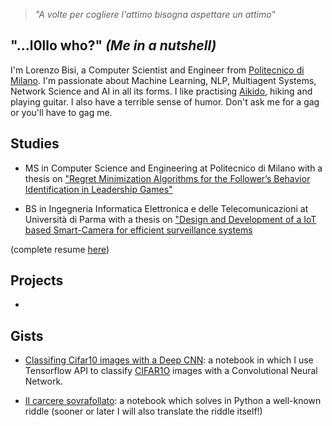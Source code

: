 > *"A volte per cogliere l'attimo bisogna aspettare un attimo"*
 
## "...l0llo who?" *(Me in a nutshell)*
I'm Lorenzo Bisi, a Computer Scientist and Engineer from [Politecnico di Milano](https://www.polimi.it/home/).
I'm passionate about Machine Learning, NLP, Multiagent Systems, Network Science and AI in all its forms.
I like practising [Aikido](https://en.wikipedia.org/wiki/Aikido), hiking and playing guitar.
I also have a terrible sense of humor. Don't ask me for a gag or you'll have to gag me.

## Studies

- MS in Computer Science and Engineering at Politecnico di Milano with a thesis on ["Regret Minimization Algorithms for the Follower’s Behavior Identification in Leadership Games"](l0llo.github.io/thesis.pdf)

- BS in Ingegneria Informatica Elettronica e delle Telecomunicazioni at Università di Parma with a thesis on ["Design and Development of a IoT based Smart-Camera for efficient surveillance systems](l0llo.github.io/Tesi_Triennale.pdf)

(complete resume [here](l0llo.github.io/cv.pdf))

## Projects
-

## Gists

- [Classifing Cifar10 images with a Deep CNN](https://gist.github.com/l0llo/8bf60b9cc7487133851f5d920115d21a): a notebook in which I use Tensorflow API to classify [CIFAR1O](https://www.cs.toronto.edu/~kriz/cifar.html) images with a Convolutional Neural Network.

- [Il carcere sovrafollato](https://gist.github.com/l0llo/c0fbe7b5bd8834387d73241568d9ec43): a notebook which solves in Python a well-known riddle (sooner or later I will also translate the riddle itself!)





